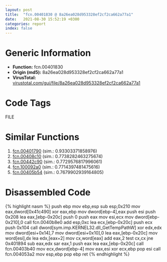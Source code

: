 ```yaml
---
layout: post
title:  "fcn.00401830 @ 8a26ea028d953328ef2cf2ca662a77a1"
date:   2021-08-30 15:52:19 +0300
categories: report
index: false
---
```


# Generic Information
- **Function:** fcn.00401830
- **Origin (md5):** 8a26ea028d953328ef2cf2ca662a77a1
- **VirusTotal:** [virustotal.com/gui/file/8a26ea028d953328ef2cf2ca662a77a1][virustotal_ref]

# Code Tags
<span class="tag" id="FILE">FILE</span>


# Similar Functions

1. [fcn.00401790][similar_1_ref] (sim.: 0.93303371858976)
2. [fcn.00408c10][similar_2_ref] (sim.: 0.7738282463275674)
3. [fcn.00442c90][similar_3_ref] (sim.: 0.7729576817996061)
4. [fcn.100092a0][similar_4_ref] (sim.: 0.7714397481475616)
5. [fcn.00405b54][similar_5_ref] (sim.: 0.7679902939164805)


# Disassembled Code

{% highlight nasm %}
push ebp
mov ebp,esp
sub esp,0x210
mov eax,dword[0x41c490]
xor eax,ebp
mov dword[ebp-4],eax
push esi
push 0x208
lea eax,[ebp-0x20c]
push 0
push eax
mov esi,ecx
mov dword[ebp-0x210],0
call fcn.0040b8e0
add esp,0xc
lea ecx,[ebp-0x20c]
push ecx
push 0x104
call dword[sym.imp.KERNEL32.dll_GetTempPathW]
xor edx,edx
mov dword[esi+0x14],7
mov dword[esi+0x10],0
lea eax,[ebp-0x20c]
mov word[esi],dx
lea edx,[eax+2]
mov cx,word[eax]
add eax,2
test cx,cx
jne 0x401894
sub eax,edx
sar eax,1
push eax
lea eax,[ebp-0x20c]
call fcn.00403b40
mov ecx,dword[ebp-4]
mov eax,esi
xor ecx,ebp
pop esi
call fcn.004053a2
mov esp,ebp
pop ebp
ret 
{% endhighlight %}


[similar_1_ref]: /report/fcn.00401790@8a26ea028d953328ef2cf2ca662a77a1
[similar_2_ref]: /report/fcn.00408c10@0aa2d73a5300dff2412388945614b507
[similar_3_ref]: /report/fcn.00442c90@4fe38de7c6c86a1bad209560fa052231
[similar_4_ref]: /report/fcn.100092a0@4c3818fdf32d89a09257dbc9d3e142ea
[similar_5_ref]: /report/fcn.00405b54@0aa2d73a5300dff2412388945614b507
[virustotal_ref]: https://www.virustotal.com/gui/file/8a26ea028d953328ef2cf2ca662a77a1